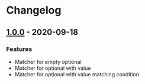 # Changelog

## [1.0.0] - 2020-09-18

### Features

- Matcher for empty optional
- Matcher for optional with value
- Matcher for optional with value matching condition

[1.0.0]: https://github.com/clean-code-rocks/hamcrest-java-optional/releases/tag/v1.0.0
